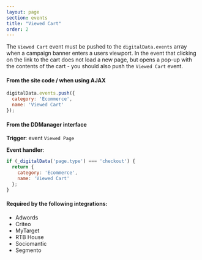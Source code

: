 ```yaml
---
layout: page
section: events
title: "Viewed Cart"
order: 2
---
```

The `Viewed Cart` event must be pushed to the `digitalData.events` array when a campaign banner enters a users viewport. In the event that clicking on the link to the cart does not load a new page, but opens a pop-up with the contents of the cart - you should also push the `Viewed Cart` event.

#### From the site code / when using AJAX
```javascript
digitalData.events.push({
  category: 'Ecommerce',
  name: 'Viewed Cart'
});
```

#### From the DDManager interface
**Trigger**: event `Viewed Page`

**Event handler**:
```javascript
if (_digitalData('page.type') === 'checkout') {
  return {
    category: 'Ecommerce',
    name: 'Viewed Cart'
  };
}
```

#### Required by the following integrations:
* Adwords
* Criteo
* MyTarget
* RTB House
* Sociomantic
* Segmento